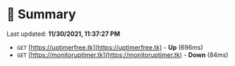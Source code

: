 # 📖 Summary
Last updated: **11/30/2021, 11:37:27 PM**

- `GET` [https://uptimerfree.tk](https://uptimerfree.tk) - **Up** (696ms)
- `GET` [https://monitoruptimer.tk](https://monitoruptimer.tk) - **Down** (84ms)

